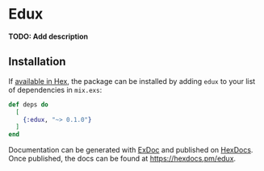 # Edux

**TODO: Add description**

## Installation

If [available in Hex](https://hex.pm/docs/publish), the package can be installed
by adding `edux` to your list of dependencies in `mix.exs`:

```elixir
def deps do
  [
    {:edux, "~> 0.1.0"}
  ]
end
```

Documentation can be generated with [ExDoc](https://github.com/elixir-lang/ex_doc)
and published on [HexDocs](https://hexdocs.pm). Once published, the docs can
be found at <https://hexdocs.pm/edux>.

